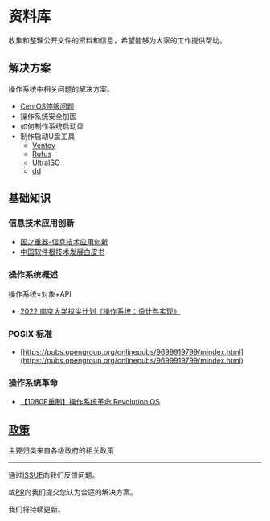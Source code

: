# 资料库

收集和整理公开文件的资料和信息，希望能够为大家的工作提供帮助。

## 解决方案

操作系统中相关问题的解决方案。

- [CentOS停服问题](解决方案/CentOS停服问题/README.md)
- 操作系统安全加固
- 如何制作系统启动盘
- 制作启动U盘工具
  - [Ventoy](https://www.ventoy.net/cn/index.html)
  - [Rufus](http://rufus.ie/zh/)
  - [UltraISO](https://cn.ultraiso.net/)
  - [dd](https://www.gnu.org/software/coreutils/manual/html_node/dd-invocation.html#dd-invocation)

## 基础知识

### 信息技术应用创新

- [国之重器-信息技术应用创新](https://www.bilibili.com/video/BV1Wi4y1C7jh?share_source=copy_web)
- [中国软件根技术发展白皮书](https://kdocs.cn/l/cfji8c2tjvF1)

### 操作系统概述

操作系统=对象+API

- [2022 南京大学拔尖计划《操作系统：设计与实现》](https://www.bilibili.com/video/BV1Cm4y1d7Ur?share_source=copy_web)

### POSIX 标准

- [https://pubs.opengroup.org/onlinepubs/9699919799/mindex.html](https://pubs.opengroup.org/onlinepubs/9699919799/mindex.html)

### 操作系统革命

- [【1080P重制】操作系统革命 Revolution OS](https://www.bilibili.com/video/BV1iC4y187nT?share_source=copy_web)

## [政策](政策/README.md)

主要归类来自各级政府的相关政策

---

通过[ISSUE](https://gitee.com/kylinos_fj/doc/issues)向我们反馈问题。

或[PR](https://gitee.com/kylinos_fj/doc/pulls)向我们提交您认为合适的解决方案。

我们将持续更新。
